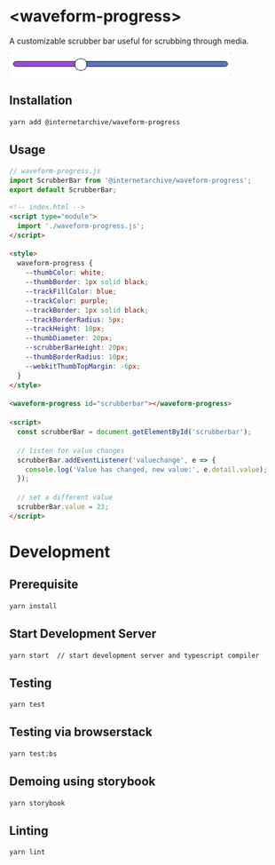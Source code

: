 # \<waveform-progress>

A customizable scrubber bar useful for scrubbing through media.

![Scrubber Bar](./assets/img/scrubber.gif "Scrubber Bar Demo")

## Installation
```bash
yarn add @internetarchive/waveform-progress
```

## Usage
```js
// waveform-progress.js
import ScrubberBar from '@internetarchive/waveform-progress';
export default ScrubberBar;
```

```html
<!-- index.html -->
<script type="module">
  import './waveform-progress.js';
</script>

<style>
  waveform-progress {
    --thumbColor: white;
    --thumbBorder: 1px solid black;
    --trackFillColor: blue;
    --trackColor: purple;
    --trackBorder: 1px solid black;
    --trackBorderRadius: 5px;
    --trackHeight: 10px;
    --thumbDiameter: 20px;
    --scrubberBarHeight: 20px;
    --thumbBorderRadius: 10px;
    --webkitThumbTopMargin: -6px;
  }
</style>

<waveform-progress id="scrubberbar"></waveform-progress>

<script>
  const scrubberBar = document.getElementById('scrubberbar');

  // listen for value changes
  scrubberBar.addEventListener('valuechange', e => {
    console.log('Value has changed, new value:', e.detail.value);
  });

  // set a different value
  scrubberBar.value = 23;
</script>

```

# Development

## Prerequisite
```bash
yarn install
```

## Start Development Server
```bash
yarn start  // start development server and typescript compiler
```

## Testing
```bash
yarn test
```

## Testing via browserstack
```bash
yarn test:bs
```

## Demoing using storybook
```bash
yarn storybook
```

## Linting
```bash
yarn lint
```
